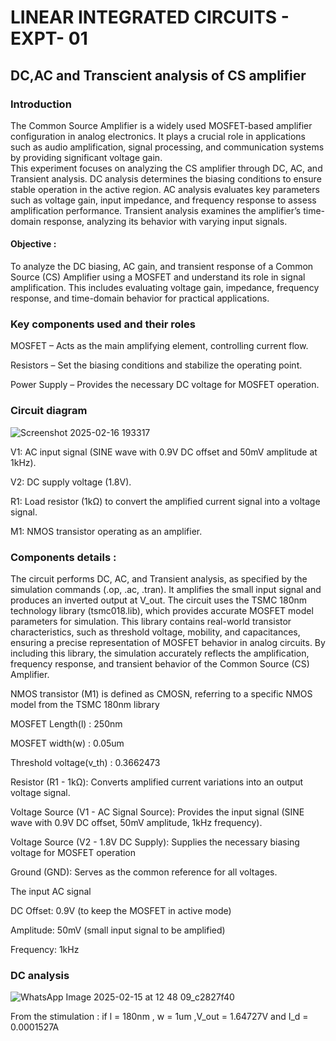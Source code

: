  # LINEAR INTEGRATED CIRCUITS - EXPT- 01
## DC,AC and Transcient analysis of CS amplifier

### Introduction 
The Common Source Amplifier is a widely used MOSFET-based amplifier configuration in analog electronics. It plays a crucial role in applications such as audio amplification, signal processing, and communication systems by providing significant voltage gain.  
This experiment focuses on analyzing the CS amplifier through DC, AC, and Transient analysis. DC analysis determines the biasing conditions to ensure stable operation in the active region. AC analysis evaluates key parameters such as voltage gain, input impedance, and frequency response to assess amplification performance. Transient analysis examines the amplifier’s time-domain response, analyzing its behavior with varying input signals.  
#### Objective : 
To analyze the DC biasing, AC gain, and transient response of a Common Source (CS) Amplifier using a MOSFET and understand its role in signal amplification. This includes evaluating voltage gain, impedance, frequency response, and time-domain behavior for practical applications.
### Key components used and their roles
MOSFET – Acts as the main amplifying element, controlling current flow.

Resistors – Set the biasing conditions and stabilize the operating point.

Power Supply – Provides the necessary DC voltage for MOSFET operation.
### Circuit diagram 
![Screenshot 2025-02-16 193317](https://github.com/user-attachments/assets/bfa75dd5-a0d9-4e70-b342-1eb4afa4a3fc)

V1: AC input signal (SINE wave with 0.9V DC offset and 50mV amplitude at 1kHz).

V2: DC supply voltage (1.8V).

R1: Load resistor (1kΩ) to convert the amplified current signal into a voltage signal.

M1: NMOS transistor operating as an amplifier.

### Components details :
The circuit performs DC, AC, and Transient analysis, as specified by the simulation commands (.op, .ac, .tran). It amplifies the small input signal and produces an inverted output at V_out.
The circuit uses the TSMC 180nm technology library (tsmc018.lib), which provides accurate MOSFET model parameters for simulation. This library contains real-world transistor characteristics, such as threshold voltage, mobility, and capacitances, ensuring a precise representation of MOSFET behavior in analog circuits. By including this library, the simulation accurately reflects the amplification, frequency response, and transient behavior of the Common Source (CS) Amplifier.
 
 NMOS transistor (M1) is defined as CMOSN, referring to a specific  NMOS model from the TSMC 180nm library

 MOSFET Length(l) : 250nm

 MOSFET width(w) : 0.05um

 Threshold voltage(v_th) : 0.3662473
 

 Resistor (R1 - 1kΩ): Converts amplified current variations into an output voltage signal.
 
 Voltage Source (V1 - AC Signal Source): Provides the input signal (SINE wave with 0.9V DC offset, 50mV amplitude, 1kHz frequency).

 Voltage Source (V2 - 1.8V DC Supply): Supplies the necessary biasing voltage for MOSFET operation

 Ground (GND): Serves as the common reference for all voltages.
 
 The input AC signal 

DC Offset: 0.9V (to keep the MOSFET in active mode)

Amplitude: 50mV (small input signal to be amplified)

Frequency: 1kHz 

### DC analysis


![WhatsApp Image 2025-02-15 at 12 48 09_c2827f40](https://github.com/user-attachments/assets/3ae6f788-9978-4fd6-9b3f-009ee7884ef3)

From the stimulation : if l = 180nm , w = 1um ,V_out = 1.64727V  and I_d = 0.0001527A



 
 


